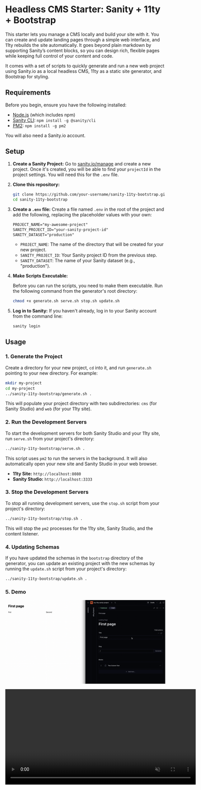 # Headless CMS Starter: Sanity + 11ty + Bootstrap

This starter lets you manage a CMS locally and build your site with it.
You can create and update landing pages through a simple web interface, and 11ty rebuilds the site automatically.
It goes beyond plain markdown by supporting Sanity’s content blocks, so you can design rich, flexible pages while keeping full control of your content and code.

It comes with a set of scripts to quickly generate and run a new web project using Sanity.io as a local headless CMS, 11ty as a static site generator, and Bootstrap for styling.

## Requirements

Before you begin, ensure you have the following installed:

- [Node.js](https://nodejs.org/) (which includes npm)
- [Sanity CLI](https://www.sanity.io/docs/cli): `npm install -g @sanity/cli`
- [PM2](https://pm2.keymetrics.io/): `npm install -g pm2`

You will also need a Sanity.io account.

## Setup

1.  **Create a Sanity Project:**
    Go to [sanity.io/manage](https://sanity.io/manage) and create a new project. Once it's created, you will be able to find your `projectId` in the project settings. You will need this for the `.env` file.

2.  **Clone this repository:**

    ```bash
    git clone https://github.com/your-username/sanity-11ty-bootstrap.git
    cd sanity-11ty-bootstrap
    ```

3.  **Create a `.env` file:**
    Create a file named `.env` in the root of the project and add the following, replacing the placeholder values with your own:

    ```
    PROJECT_NAME="my-awesome-project"
    SANITY_PROJECT_ID="your-sanity-project-id"
    SANITY_DATASET="production"
    ```

    - `PROJECT_NAME`: The name of the directory that will be created for your new project.
    - `SANITY_PROJECT_ID`: Your Sanity project ID from the previous step.
    - `SANITY_DATASET`: The name of your Sanity dataset (e.g., "production").

4.  **Make Scripts Executable:**

    Before you can run the scripts, you need to make them executable. Run the following command from the generator's root directory:

    ```bash
    chmod +x generate.sh serve.sh stop.sh update.sh
    ```

5.  **Log in to Sanity:**
    If you haven't already, log in to your Sanity account from the command line:
    ```bash
    sanity login
    ```

## Usage

### 1. Generate the Project

Create a directory for your new project, `cd` into it, and run `generate.sh` pointing to your new directory. For example:
```bash
mkdir my-project
cd my-project
../sanity-11ty-bootstrap/generate.sh .
```

This will populate your project directory with two subdirectories: `cms` (for Sanity Studio) and `web` (for your 11ty site).

### 2. Run the Development Servers

To start the development servers for both Sanity Studio and your 11ty site, run `serve.sh` from your project's directory:

```bash
../sanity-11ty-bootstrap/serve.sh .
```

This script uses `pm2` to run the servers in the background. It will also automatically open your new site and Sanity Studio in your web browser.

- **11ty Site:** `http://localhost:8080`
- **Sanity Studio:** `http://localhost:3333`

### 3. Stop the Development Servers

To stop all running development servers, use the `stop.sh` script from your project's directory:

```bash
../sanity-11ty-bootstrap/stop.sh .
```

This will stop the `pm2` processes for the 11ty site, Sanity Studio, and the content listener.

### 4. Updating Schemas

If you have updated the schemas in the `bootstrap` directory of the generator, you can update an existing project with the new schemas by running the `update.sh` script from your project's directory:

```bash
../sanity-11ty-bootstrap/update.sh .
```

### 5. Demo

[![Watch the demo](screenshot.png)](https://raw.githubusercontent.com/Miki-AG/sanity-11ty-bootstrap/main/demo.mp4)

<video src="./demo.mp4" width="600" autoplay loop muted playsinline>
  Your browser does not support the video tag.
</video>
